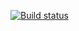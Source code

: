 [![Build status](https://ci.appveyor.com/api/projects/status/krhdu425hbf53aa8?svg=true)](https://ci.appveyor.com/project/AntonMain/api-ci2)
